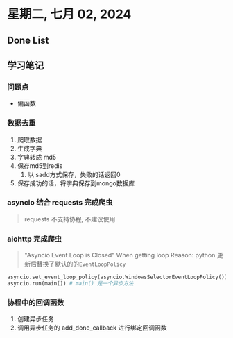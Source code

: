 # 星期二, 七月 02, 2024

## Done List

## 学习笔记

### 问题点

- 偏函数
  
### 数据去重

1. 爬取数据
2. 生成字典
3. 字典转成 md5
4. 保存md5到redis
   1. 以 sadd方式保存，失败的话返回0
5. 保存成功的话，将字典保存到mongo数据库

### asyncio 结合 requests 完成爬虫

> requests 不支持协程, 不建议使用

### aiohttp 完成爬虫

> "Asyncio Event Loop is Closed" When getting loop
> Reason: python 更新后替换了默认的的`EventLoopPolicy`

```python {.line-numbers}
asyncio.set_event_loop_policy(asyncio.WindowsSelectorEventLoopPolicy())
asyncio.run(main()) # main() 是一个异步方法
```

### 协程中的回调函数

1. 创建异步任务
2. 调用异步任务的 add_done_callback 进行绑定回调函数
